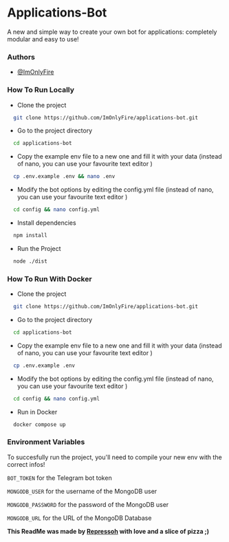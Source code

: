 
# Applications-Bot
A new and simple way to create your own bot for applications: completely modular and easy to use!

### Authors
- [@ImOnlyFire](https://github.com/ImOnlyFire)

### How To Run Locally
- Clone the project
```bash
  git clone https://github.com/ImOnlyFire/applications-bot.git
```
- Go to the project directory
```bash
  cd applications-bot
```
- Copy the example env file to a new one and fill it with your data (instead of nano, you can use your favourite text editor )
```bash
  cp .env.example .env && nano .env
```
- Modify the bot options by editing the config.yml file (instead of nano, you can use your favourite text editor )
```bash
  cd config && nano config.yml
``` 
- Install dependencies
```bash
  npm install
```
- Run the Project
```bash
  node ./dist
```

### How To Run With Docker
- Clone the project
```bash
  git clone https://github.com/ImOnlyFire/applications-bot.git
```
- Go to the project directory
```bash
  cd applications-bot
```
- Copy the example env file to a new one and fill it with your data (instead of nano, you can use your favourite text editor )
```bash
  cp .env.example .env
```
- Modify the bot options by editing the config.yml file (instead of nano, you can use your favourite text editor )
```bash
  cd config && nano config.yml
``` 
- Run in Docker
```bash
  docker compose up
```

### Environment Variables
To succesfully run the project, you'll need to compile your new env with the correct infos!

`BOT_TOKEN` for the Telegram bot token

`MONGODB_USER` for the username of the MongoDB user

`MONGODB_PASSWORD` for the password of the MongoDB user

`MONGODB_URL` for the URL of the MongoDB Database

<b>This ReadMe was made by [Repressoh](https://github.com/Repressoh) with love and a slice of pizza ;)
